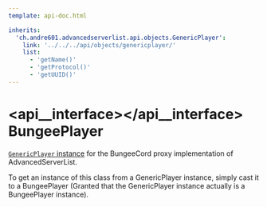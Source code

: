 ```yaml
---
template: api-doc.html

inherits:
  'ch.andre601.advancedserverlist.api.objects.GenericPlayer':
    link: '../../../api/objects/genericplayer/'
    list:
      - 'getName()'
      - 'getProtocol()'
      - 'getUUID()'
---
```


# <api__interface></api__interface> BungeePlayer

[`GenericPlayer` instance](../../api/objects/genericplayer.md) for the BungeeCord proxy implementation of AdvancedServerList.

To get an instance of this class from a GenericPlayer instance, simply cast it to a BungeePlayer (Granted that the GenericPlayer instance actually is a BungeePlayer instance).
